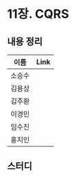 # 11장. CQRS

## 내용 정리

|  이름   | Link  |
|:-----:|:------|
|  소승수  |       |
|  김용상  |       | 
|  김주환  |       |
|  이경민  |       |
|  임수진  |       |
|  홍지인  |       |

## 스터디
> 
